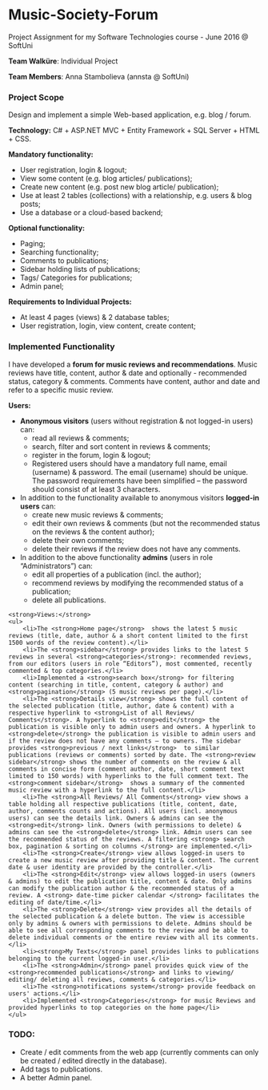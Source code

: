 # Music-Society-Forum
Project Assignment for my Software Technologies course - June 2016 @ SoftUni
<p><strong>Team Walküre</strong>: Individual Project</p>
<p><strong>Team Members</strong>: Anna Stambolieva (annsta @ SoftUni)</p>
    
<h3>Project Scope</h3>
<div>
    <p>Design and implement a simple Web-based application, e.g. blog / forum.</p>
    <p><strong>Technology:</strong> C# + ASP.NET MVC + Entity Framework + SQL Server + HTML + CSS.</p>
</div>
<strong >Mandatory functionality:</strong>
<ul>
    <li>User registration, login & logout;</li>
    <li>View some content (e.g. blog articles/ publications);</li>
    <li>Create new content (e.g. post new blog article/ publication);</li>
    <li>Use at least 2 tables (collections) with a relationship, e.g. users & blog posts;</li>
    <li>Use a database or a cloud-based backend;</li>
</ul>   
    
<strong >Optional functionality:</strong>
<ul>
    <li>Paging;</li>
    <li>Searching functionality;</li>
    <li>Comments to publications;</li>
    <li>Sidebar holding lists of publications;</li>
    <li>Tags/ Categories for publications;</li>
    <li>Admin panel;</li>
</ul>
   
<strong >Requirements to Individual Projects:</strong>
<ul>
    <li>At least 4 pages (views) & 2 database tables;</li>
    <li>User registration, login, view content, create content;</li>
</ul>

<h3>Implemented Functionality</h3>
<div>
    <p>
        I have developed a <strong>forum for music reviews and recommendations</strong>.
        Music reviews have title, content, author & date and optionally - recommended status, category & comments.
        Comments have content, author and date and refer to a specific music review.
    </p>
    <strong>Users:</strong>
    <ul>
        <li>
            <strong>Anonymous visitors</strong> (users without registration & not logged-in users) can:
            <ul>
                <li>read all reviews & comments;</li>
                <li>search, filter and sort content in reviews & comments;</li>
                <li>register in the forum, login & logout;</li>
                <li>
                    Registered users should have a mandatory full name, email (username) & password. The email (username) should be unique.
                    The password requirements have been simplified – the password should consist of at least 3 characters.
                </li>
            </ul>
        </li>
        <li>
            In addition to the functionality available to anonymous visitors <strong>logged-in users</strong> can:
            <ul>
                <li>create new music reviews & comments;</li>
                <li>edit their own reviews & comments (but not the recommended status on the reviews & the content author);</li>
                <li>delete their own comments;</li>
                <li>delete their reviews if the review does not have any comments.</li>
            </ul>
        </li>
        <li>
            In addition to the above functionality <strong>admins</strong> (users in role “Administrators”) can:
            <ul>
                <li>edit all properties of a publication (incl. the author);</li>
                <li>recommend reviews by modifying the recommended status of a publication;</li>
                <li>delete all publications.</li>
            </ul>
        </li>
    </ul>

    <strong>Views:</strong>
    <ul>
        <li>The <strong>Home page</strong>  shows the latest 5 music reviews (title, date, author & a short content limited to the first 1500 words of the review content).</li>
        <li>The <strong>sidebar</strong> provides links to the latest 5 reviews in several <strong>categories</strong>: recommended reviews, from our editors (users in role “Editors”), most commented, recently commented & top categories.</li>
        <li>Implemented a <strong>search box</strong> for filtering content (searching in title, content, category & author) and <strong>pagination</strong> (5 music reviews per page).</li>
        <li>The <strong>Details view</strong> shows the full content of the selected publication (title, author, date & content) with a respective hyperlink to <strong>List of all Reviews/ Comments</strong>. A hyperlink to <strong>edit</strong> the publication is visible only to admin users and owners. A hyperlink to <strong>delete</strong> the publication is visible to admin users and if the review does not have any comments – to owners. The sidebar provides <strong>previous / next links</strong>  to similar publications (reviews or comments) sorted by date. The <strong>review sidebar</strong> shows the number of comments on the review & all comments in concise form (comment author, date, short comment text limited to 150 words) with hyperlinks to the full comment text. The <strong>comment sidebar</strong>  shows a summary of the commented music review with a hyperlink to the full content.</li>
        <li>The <strong>All Reviews/ All Comments</strong> view shows a table holding all respective publications (title, content, date, author, comments counts and actions). All users (incl. anonymous users) can see the details link. Owners & admins can see the <strong>edit</strong> link. Owners (with permissions to delete) & admins can see the <strong>delete</strong> link. Admin users can see the recommended status of the reviews. A filtering <strong> search box, pagination & sorting on columns </strong> are implemented.</li>
        <li>The <strong>Create</strong> view allows logged-in users to create a new music review after providing title & content. The current date & user identity are provided by the controller.</li>
        <li>The <strong>Edit</strong> view allows logged-in users (owners & admins) to edit the publication title, content & date. Only admins can modify the publication author & the recommended status of a review. A <strong> date-time picker calendar </strong> facilitates the editing of date/time.</li>
        <li>The <strong>Delete</strong> view provides all the details of the selected publication & a delete button. The view is accessible only by admins & owners with permissions to delete. Admins should be able to see all corresponding comments to the review and be able to delete individual comments or the entire review with all its comments.</li>
        <li><strong>My Texts</strong> panel provides links to publications belonging to the current logged-in user.</li>
        <li>The <strong>Admin</strong> panel provides quick view of the <strong>recommended publications</strong> and links to viewing/ editing/ deleting all reviews, comments & categories.</li>
        <li>The <strong>notifications system</strong> provide feedback on users' actions.</li>
        <li>Implemented <strong>Categories</strong> for music Reviews and provided hyperlinks to top categories on the home page</li>
    </ul>
</div>

<h3>TODO:</h3>
<ul>
    <li>Create / edit comments from the web app (currently comments can only be created / edited directly in the database).</li>
    <li>Add tags to publications.</li>
    <li>A better Admin panel.</li>
</ul>
